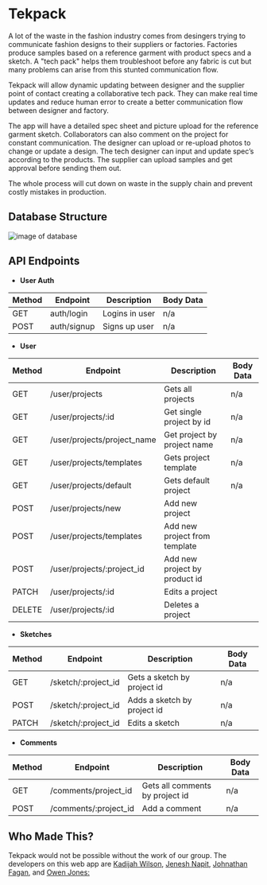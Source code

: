 # Tekpack

A lot of the waste in the fashion industry comes from desingers trying to communicate fashion designs to their suppliers or factories. Factories produce samples based on a reference garment with product specs and a sketch. A "tech pack" helps them troubleshoot before any fabric is cut but many problems can arise from this stunted communication flow.

Tekpack will allow dynamic updating between designer and the supplier point of contact creating a collaborative tech pack. They can make real time updates and reduce human error to create a better communication flow between designer and factory. 

The app will have a detailed spec sheet and picture upload for the reference garment sketch. Collaborators can also comment on the project for constant communication. 
The designer can upload or re-upload photos to change or update a design.
The tech designer can input and update spec’s according to the products. The supplier can upload samples and get approval before sending them out.

The whole process will cut down on waste in the supply chain and prevent costly mistakes in production.

## Database Structure
![image of database](https://github.com/ojones311/Tekpack/blob/master/hackathon1.png)

## API Endpoints
*  **User Auth**

Method | Endpoint | Description | Body Data
------ | -------- |  ---------- | ---------
GET    | auth/login   | Logins in user| n/a
POST   | auth/signup   | Signs up user| n/a


*  **User**

Method | Endpoint | Description | Body Data
------ | -------- |  ---------- | ---------
GET    | /user/projects | Gets all projects| n/a
GET    | /user/projects/:id| Get single project by id| n/a
GET    | /user/projects/project_name | Get project by project name   | n/a
GET    | /user/projects/templates | Gets project template| n/a
GET    | /user/projects/default | Gets default project| n/a
POST   | /user/projects/new | Add new project |
POST   | /user/projects/templates | Add new project from template |
POST   | /user/projects/:project_id | Add new project by product id |
PATCH  | /user/projects/:id | Edits a project   |        
DELETE | /user/projects/:id | Deletes a project |        


* **Sketches**

Method | Endpoint | Description | Body Data
------ | -------- |  ---------- | ---------
GET    | /sketch/:project_id | Gets a sketch by project id| n/a
POST   | /sketch/:project_id | Adds a sketch by project id| n/a
PATCH  | /sketch/:project_id |  Edits a sketch | n/a

* **Comments**

Method | Endpoint | Description | Body Data
------ | -------- |  ---------- | ---------
GET    | /comments/project_id   | Gets all comments by project id| n/a
POST   | /comments/:project_id   | Add a comment| n/a

## Who Made This?

Tekpack would not be possible without the work of our group. The developers on this web app are [Kadijah Wilson](https://github.com/KadijahW), [Jenesh Napit](https://github.com/jenesh), [Johnathan Fagan](https://github.com/Jaiden16), and [Owen Jones:](https://github.com/ojones311)

